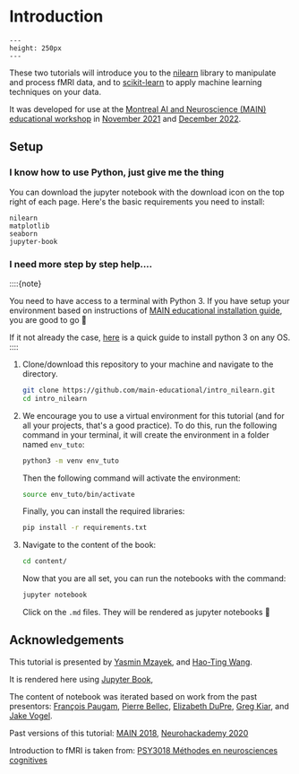 # Introduction

```{figure} ../images/nilearn-logo.png
---
height: 250px
---
```

These two tutorials will introduce you to the [nilearn](https://nilearn.github.io/stable/index.html) 
library to manipulate and process fMRI data, and to [scikit-learn](https://scikit-learn.org/stable/) 
to apply machine learning techniques on your data.

It was developed for use at the [Montreal AI and Neuroscience (MAIN) 
educational workshop](https://main-educational.github.io) in [November 2021](https://www.main2021.org/) and [December 2022](https://www.main2022.org).

## Setup

### I know how to use Python, just give me the thing

You can download the jupyter notebook with the download icon on the top right of each page. 
Here's the basic requirements you need to install:

```
nilearn
matplotlib
seaborn
jupyter-book
```


### I need more step by step help....

::::{note}

You need to have access to a terminal with Python 3. 
If you have setup your environment based on instructions of [MAIN educational installation guide](https://main-educational.github.io/installation.html), you are good to go 🎉

If it not already the case, 
[here](https://realpython.com/installing-python/#how-to-check-your-python-version-on-windows) 
is a quick guide to install python 3 on any OS.
::::

1. Clone/download this repository to your machine and navigate to the directory.

    ```bash
    git clone https://github.com/main-educational/intro_nilearn.git
    cd intro_nilearn
    ```

2. We encourage you to use a virtual environment for this tutorial 
    (and for all your projects, that's a good practice). 
    To do this, run the following command in your terminal, it will create the
    environment in a folder named `env_tuto`:

    ```bash
    python3 -m venv env_tuto
    ```
    Then the following command will activate the environment:

    ```bash
    source env_tuto/bin/activate
    ```

    Finally, you can install the required libraries:

    ```bash
    pip install -r requirements.txt
    ```

3. Navigate to the content of the book:
    ```bash
    cd content/
    ```

    Now that you are all set, you can run the notebooks with the command:

    ```bash
    jupyter notebook
    ```
    Click on the `.md` files. They will be rendered as jupyter notebooks 🎉


## Acknowledgements

This tutorial is presented by 
[Yasmin Mzayek](https://github.com/ymzayek),
and [Hao-Ting Wang](https://github.com/htwangtw).

It is rendered here using [Jupyter Book](https://github.com/jupyter/jupyter-book),
<!-- with compute infrastructure provided by the [Canadian Open Neuroscience Platform (CONP)](http://conp.ca). -->

The content of notebook was iterated based on work from the past presentors:
[François Paugam](https://github.com/FrancoisPgm),
[Pierre Bellec](https://simexp.github.io/lab-website/),
[Elizabeth DuPre](https://elizabeth-dupre.com),
[Greg Kiar](http://gkiar.me),
and [Jake Vogel](https://scholar.google.ca/citations?user=1m6yqlwAAAAJ&hl=en).

Past versions of this tutorial:
[MAIN 2018](https://brainhack101.github.io/introML-book/intro), 
[Neurohackademy 2020](https://emdupre.github.io/nha2020-nilearn/01-data-structures.html)

Introduction to fMRI is taken from:
[PSY3018 Méthodes en neurosciences cognitives](https://psy3018.github.io/intro.html)
